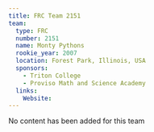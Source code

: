 ```yaml
---
title: FRC Team 2151
team:
  type: FRC
  number: 2151
  name: Monty Pythons
  rookie_year: 2007
  location: Forest Park, Illinois, USA
  sponsors:
    - Triton College
    - Proviso Math and Science Academy
  links:
    Website: 
---
```

No content has been added for this team
